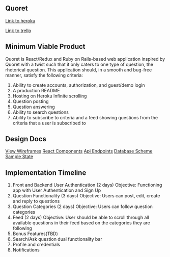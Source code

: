 ## Quoret

[Link to heroku](https://www.heroku.com/)

[Link to trello](https://trello.com/b/q4SCR3a7/quoret)

## Minimum Viable Product

Quoret is React/Redux and Ruby on Rails-based web application inspired
by Quoret with a twist such that it only caters to one type of question,
the rhetorical question. This application should, in a smooth and bug-free
manner, satisfy the following criteria:

1. Ability to create accounts, authorization, and guest/demo login
2. A production README
3. Hosting on Heroku Infinite scrolling
4. Question posting
5. Question answering
6. Ability to search questions
7. Ability to subscribe to criteria and a feed showing questions
 from the criteria that a user is subscribed to


## Design Docs

[View Wireframes](./wireframes)
[React Components](./component-hierarchy)
[Api Endpoints](./api-endpoints)
[Database Scheme](./schema)
[Sample State](./sample-state)

## Implementation Timeline

1. Front and Backend User Authentication (2 days)
  Objective: Functioning app with User Authentication and Sign Up
2. Question Functionality (3 days)
  Objective: Users can post, edit, create and reply to questions
3. Question Categories (2 days)
  Objective: Users can follow question categories
4. Feed (2 days)
  Objective: User should be able to scroll through all available questions
  in their feed based on the categories they are following
5. Bonus Features(TBD)
  1. Search/Ask question dual functionality bar
  2. Profile and credentials
  3. Notifications
